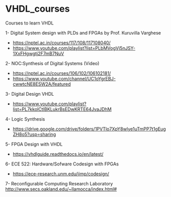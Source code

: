 # VHDL_courses
Courses to learn VHDL 

1- Digital System design with PLDs and FPGAs by Prof. Kuruvilla Varghese
- https://nptel.ac.in/courses/117/108/117108040/
- https://www.youtube.com/playlist?list=PLbMVogVj5nJSY-1XxFHgwgtj2F7mB7NuV 
 
2- NOC:Synthesis of Digital Systems (Video)
- https://nptel.ac.in/courses/106/102/106102181/
- https://www.youtube.com/channel/UC1oYgrEBJ-cwwtcNE8ESW2A/featured 
 
3- Digital Design VHDL
- https://www.youtube.com/playlist?list=PL7kkolCtIBKLukrBsEDwKRTE64JvaJDhM 
 
4- Logic Synthesis
- https://drive.google.com/drive/folders/1PVTlo7XpY8wlye1uTmPP7t1gEugZH8o5?usp=sharing

5- FPGA Design with VHDL 
- https://vhdlguide.readthedocs.io/en/latest/ 
 
6- ECE 522: Hardware/Sofware Codesign with FPGAs 
- https://ece-research.unm.edu/jimp/codesign/
 
7- Reconfigurable Computing Research Laboratory 
http://www.secs.oakland.edu/~llamocca/index.html#
